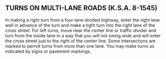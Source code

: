 ## TURNS ON MULTI-LANE ROADS (K.S.A. 8-1545)
In making a right turn from a four-lane divided highway, enter the right lane well in advance of the turn and make a tight turn into the right lane of the cross street.
For left turns, move near the center line or traffic divider and turn from the inside lane in a way that you will not swing wide and will enter the cross street just to the right of the center line.
Some intersections are marked to permit turns from more than one lane. You may make turns as indicated by signs or pavement markings.